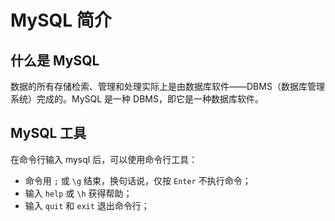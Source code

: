 # MySQL 简介

## 什么是 MySQL

数据的所有存储检索、管理和处理实际上是由数据库软件——DBMS（数据库管理系统）完成的。MySQL 是一种 DBMS，即它是一种数据库软件。

## MySQL 工具

在命令行输入 mysql 后，可以使用命令行工具：
- 命令用 `;` 或 `\g` 结束，换句话说，仅按 `Enter` 不执行命令；
- 输入 `help` 或 `\h` 获得帮助；
- 输入 `quit` 和 `exit` 退出命令行；